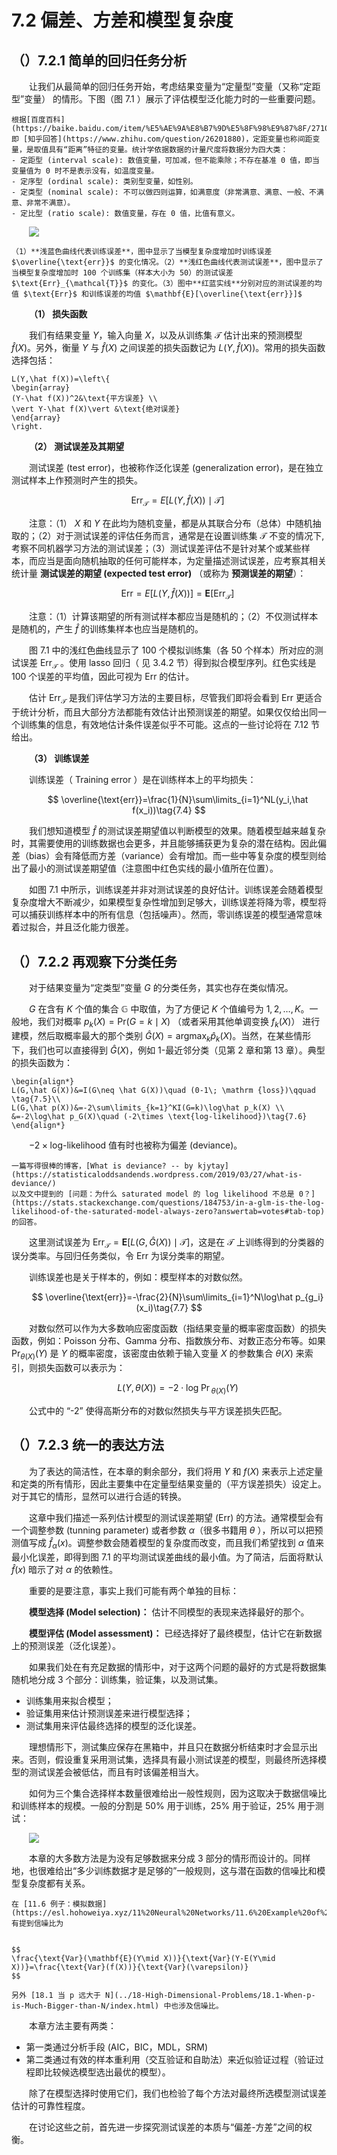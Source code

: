 # 7.2 偏差、方差和模型复杂度
<style>p{text-indent:2em;2}</style>

## （）7.2.1 简单的回归任务分析

<style>p{text-indent:2em;2}</style>

让我们从最简单的回归任务开始，考虑结果变量为“定量型”变量（又称“定距型”变量） 的情形。下图（图 7.1 ）展示了评估模型泛化能力时的一些重要问题。

```{note} 
根据[百度百科](https://baike.baidu.com/item/%E5%AE%9A%E8%B7%9D%E5%8F%98%E9%87%8F/2710255) 即 [知乎回答](https://www.zhihu.com/question/26201880)，定距变量也称间距变量，是取值具有“距离”特征的变量。统计学依据数据的计量尺度将数据分为四大类：
- 定距型 (interval scale): 数值变量，可加减，但不能乘除；不存在基准 0 值，即当变量值为 0 时不是表示没有，如温度变量。 
- 定序型 (ordinal scale): 类别型变量，如性别。
- 定类型 (nominal scale): 不可以做四则运算，如满意度（非常满意、满意、一般、不满意、非常不满意）。
- 定比型 (ratio scale): 数值变量，存在 0 值，比值有意义。
```

![](../img/07/fig7.1.png)

```{admonition} 图 7.1 当模型复杂度变化时测试样本和训练样本的误差。
（1）**浅蓝色曲线代表训练误差**，图中显示了当模型复杂度增加时训练误差 $\overline{\text{err}}$ 的变化情况。（2）**浅红色曲线代表测试误差**，图中显示了当模型复杂度增加时 100 个训练集（样本大小为 50）的测试误差 $\text{Err}_{\mathcal{T}}$ 的变化。（3）图中**红蓝实线**分别对应的测试误差的均值 $\text{Err}$ 和训练误差的均值 $\mathbf{E}[\overline{\text{err}}]$
```

**（1） 损失函数**

我们有结果变量 $Y$，输入向量 $X$，以及从训练集 $\mathcal{T}$ 估计出来的预测模型 $\hat f(X)$。另外，衡量 $Y$ 与 $\hat f(X)$ 之间误差的损失函数记为 $L(Y,\hat f(X))$。常用的损失函数选择包括：

```{math}
L(Y,\hat f(X))=\left\{
\begin{array}
(Y-\hat f(X))^2&\text{平方误差} \\
\vert Y-\hat f(X)\vert &\text{绝对误差}
\end{array}
\right. 
```

**（2） 测试误差及其期望**

测试误差 (test error)，也被称作泛化误差 (generalization error)，是在独立测试样本上作预测时产生的损失。


$$
\text{Err}_{\mathcal{T}}=E[L(Y,\hat f(X))\mid {\mathcal{T}}]\tag{7.2}
$$

注意：（1） $X$ 和 $Y$ 在此均为随机变量，都是从其联合分布（总体）中随机抽取的；（2）对于测试误差的评估任务而言，通常是在设置训练集 $\mathcal{T}$ 不变的情况下,考察不同机器学习方法的测试误差；（3）测试误差评估不是针对某个或某些样本，而应当是面向随机抽取的任何可能样本，为定量描述测试误差，应考察其相关统计量 **测试误差的期望 (expected test error)** （或称为 **预测误差的期望**）：


$$
\text{Err} = E[L(Y,\hat f(X))]=\mathbf{E}[\text{Err}_{\mathcal{T}}]\tag{7.3}
$$

注意：（1）计算该期望的所有测试样本都应当是随机的；（2）不仅测试样本是随机的，产生 $\hat f$ 的训练集样本也应当是随机的。

图 7.1 中的浅红色曲线显示了 100 个模拟训练集（各 50 个样本）所对应的测试误差 $\text{Err}_{\mathcal{T}}$ 。使用 lasso 回归（ 见 3.4.2 节）得到拟合模型序列。红色实线是 100 个误差的平均值，因此可视为 $\text{Err}$ 的估计。

估计 $\text{Err}_{\mathcal{T}}$ 是我们评估学习方法的主要目标，尽管我们即将会看到 $\text{Err}$ 更适合于统计分析，而且大部分方法都能有效估计出预测误差的期望。如果仅仅给出同一个训练集的信息，有效地估计条件误差似乎不可能。这点的一些讨论将在 7.12 节给出。

**（3） 训练误差**

训练误差（ Training error ）是在训练样本上的平均损失：


$$
\overline{\text{err}}=\frac{1}{N}\sum\limits_{i=1}^NL(y_i,\hat f(x_i))\tag{7.4}
$$

我们想知道模型 $\hat f$ 的测试误差期望值以判断模型的效果。随着模型越来越复杂时，其需要使用的训练数据也会更多，并且能够捕获更为复杂的潜在结构。因此偏差（bias）会有降低而方差（variance）会有增加。而一些中等复杂度的模型则给出了最小的测试误差期望值（注意图中红色实线的最小值所在位置）。

如图 7.1 中所示，训练误差并非对测试误差的良好估计。训练误差会随着模型复杂度增大不断减少，如果模型复杂性增加到足够大，训练误差将降为零，模型将可以捕获训练样本中的所有信息（包括噪声）。然而，零训练误差的模型通常意味着过拟合，并且泛化能力很差。

## （）7.2.2 再观察下分类任务

<style>p{text-indent:2em;2}</style>

对于结果变量为“定类型”变量 $G$ 的分类任务，其实也存在类似情况。

$G$ 在含有 $K$ 个值的集合 $\mathbb{G}$ 中取值，为了方便记 $K$ 个值编号为 $1,2,\ldots,K$。一般地，我们对概率 $p_k(X)=\mathrm{Pr}(G=k\mid X)$ （或者采用其他单调变换 $f_k(X)$） 进行建模，然后取概率最大的那个类别 $\hat G(X)=\mathrm{\text{argmax}}_k \hat p_k(X)$。当然，在某些情形下，我们也可以直接得到 $\hat G(X)$，例如 1-最近邻分类（见第 2 章和第 13 章）。典型的损失函数为：

```{math}
\begin{align*}
L(G,\hat G(X))&=I(G\neq \hat G(X))\quad (0-1\; \mathrm {loss})\qquad \tag{7.5}\\
L(G,\hat p(X))&=-2\sum\limits_{k=1}^KI(G=k)\log\hat p_k(X) \\
&=-2\log\hat p_G(X)\quad (-2\times \text{log-likelihood})\tag{7.6}
\end{align*}
```

$-2\times \text{log-likelihood}$ 值有时也被称为偏差 (deviance)。

```{note}
一篇写得很棒的博客，[What is deviance? -- by kjytay](https://statisticaloddsandends.wordpress.com/2019/03/27/what-is-deviance/)
以及文中提到的 [问题：为什么 saturated model 的 log likelihood 不总是 0？](https://stats.stackexchange.com/questions/184753/in-a-glm-is-the-log-likelihood-of-the-saturated-model-always-zero?answertab=votes#tab-top) 的回答。
```

这里测试误差为 $\text{Err}_{\mathcal{T}}=\mathbf{E}[L(G,\hat G(X))\mid \mathcal{T}]$，这是在 $\mathcal{T}$ 上训练得到的分类器的误分类率。与回归任务类似，令 $\text{Err}$ 为误分类率的期望。

训练误差也是关于样本的，例如：模型样本的对数似然。


$$
\overline{\text{err}}=-\frac{2}{N}\sum\limits_{i=1}^N\log\hat p_{g_i}(x_i)\tag{7.7}
$$

对数似然可以作为大多数响应密度函数（指结果变量的概率密度函数）的损失函数，例如：Poisson 分布、Gamma 分布、指数族分布、对数正态分布等。如果 $\Pr_{\theta(X)}(Y)$ 是 $Y$ 的概率密度，该密度由依赖于输入变量 $X$ 的参数集合 $\theta(X)$ 来索引，则损失函数可以表示为：


$$
L(Y,\theta(X))=-2\cdot \mathrm{log\; \Pr}_{\theta(X)}(Y)\tag{7.8}
$$

公式中的 “-2” 使得高斯分布的对数似然损失与平方误差损失匹配。

## （）7.2.3 统一的表达方法

<style>p{text-indent:2em;2}</style>

为了表达的简洁性，在本章的剩余部分，我们将用 $Y$ 和 $f(X)$ 来表示上述定量和定类的所有情形，因此主要集中在定量型结果变量的（平方误差损失）设定上。对于其它的情形，显然可以进行合适的转换。

这章中我们描述一系列估计模型的测试误差期望 ($\text{Err}$) 的方法。通常模型会有一个调整参数 (tunning parameter) 或者参数 $\alpha$（很多书籍用 $\theta$ ），所以可以把预测值写成 $\hat f_\alpha(x)$。调整参数会随着模型的复杂度而改变，而且我们希望找到 $\alpha$ 值来最小化误差，即得到图 7.1 的平均测试误差曲线的最小值。为了简洁，后面将默认 $\hat f(x)$ 暗示了对 $\alpha$ 的依赖性。

重要的是要注意，事实上我们可能有两个单独的目标：

**模型选择 (Model selection)：** 估计不同模型的表现来选择最好的那个。

**模型评估 (Model assessment)：** 已经选择好了最终模型，估计它在新数据上的预测误差（泛化误差）。

如果我们处在有充足数据的情形中，对于这两个问题的最好的方式是将数据集随机地分成 3 个部分：训练集，验证集，以及测试集。

- 训练集用来拟合模型；
- 验证集用来估计预测误差来进行模型选择；
- 测试集用来评估最终选择的模型的泛化误差。

理想情形下，测试集应保存在黑箱中，并且只在数据分析结束时才会显示出来。否则，假设重复采用测试集，选择具有最小测试误差的模型，则最终所选择模型的测试误差会被低估，而且有时该偏差相当大。

如何为三个集合选择样本数量很难给出一般性规则，因为这取决于数据信噪比和训练样本的规模。一般的分割是 50% 用于训练，25% 用于验证，25% 用于测试：

![](../img/07/pic2.png)

本章的大多数方法是为没有足够数据来分成 3 部分的情形而设计的。同样地，也很难给出“多少训练数据才是足够的”一般规则，这与潜在函数的信噪比和模型复杂度都有关系。

```{note}
在 [11.6 例子：模拟数据](https://esl.hohoweiya.xyz/11%20Neural%20Networks/11.6%20Example%20of%20Simulated%20Data/index.html)有提到信噪比为


$$
\frac{\text{Var}(\mathbf{E}(Y\mid X))}{\text{Var}(Y-E(Y\mid X))}=\frac{\text{Var}(f(X))}{\text{Var}(\varepsilon)}
$$

另外 [18.1 当 p 远大于 N](../18-High-Dimensional-Problems/18.1-When-p-is-Much-Bigger-than-N/index.html) 中也涉及信噪比。
```

本章方法主要有两类：

- 第一类通过分析手段 (AIC，BIC，MDL，SRM)
- 第二类通过有效的样本重利用（交互验证和自助法）来近似验证过程（验证过程即比较候选模型选出最优的模型）。

除了在模型选择时使用它们，我们也检验了每个方法对最终所选模型测试误差估计的可靠性程度。

在讨论这些之前，首先进一步探究测试误差的本质与“偏差-方差”之间的权衡。
